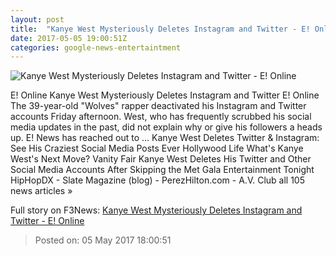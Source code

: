 ```yaml
---
layout: post
title:  "Kanye West Mysteriously Deletes Instagram and Twitter - E! Online"
date: 2017-05-05 19:00:51Z
categories: google-news-entertaintment
---
```


![Kanye West Mysteriously Deletes Instagram and Twitter - E! Online](http://akns-images.eonline.com/eol_images/Entire_Site/201518/rs_300x300-150208180126-60.kanye-grammys.jpg?downsize=600:*&crop=600:315;left,top)

E! Online Kanye West Mysteriously Deletes Instagram and Twitter E! Online The 39-year-old "Wolves" rapper deactivated his Instagram and Twitter accounts Friday afternoon. West, who has frequently scrubbed his social media updates in the past, did not explain why or give his followers a heads up. E! News has reached out to ... Kanye West Deletes Twitter & Instagram: See His Craziest Social Media Posts Ever Hollywood Life What's Kanye West's Next Move? Vanity Fair Kanye West Deletes His Twitter and Other Social Media Accounts After Skipping the Met Gala Entertainment Tonight HipHopDX - Slate Magazine (blog) - PerezHilton.com - A.V. Club all 105 news articles »


Full story on F3News: [Kanye West Mysteriously Deletes Instagram and Twitter - E! Online](http://www.f3nws.com/n/cbGddF)

> Posted on: 05 May 2017 18:00:51
